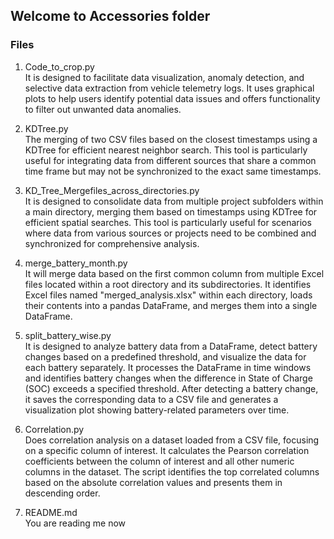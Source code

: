 ## Welcome to Accessories folder

### Files
1. Code_to_crop.py \
It is designed to facilitate data visualization, anomaly detection, and selective data extraction from vehicle telemetry logs. It uses graphical plots to help users identify potential data issues and offers functionality to filter out unwanted data anomalies. 

2. KDTree.py \
The merging of two CSV files based on the closest timestamps using a KDTree for efficient nearest neighbor search. This tool is particularly useful for integrating data from different sources that share a common time frame but may not be synchronized to the exact same timestamps.

3. KD_Tree_Mergefiles_across_directories.py \
It is designed to consolidate data from multiple project subfolders within a main directory, merging them based on timestamps using KDTree for efficient spatial searches. This tool is particularly useful for scenarios where data from various sources or projects need to be combined and synchronized for comprehensive analysis.

4. merge_battery_month.py \
It will merge data based on the first common column from multiple Excel files located within a root directory and its subdirectories. It identifies Excel files named "merged_analysis.xlsx" within each directory, loads their contents into a pandas DataFrame, and merges them into a single DataFrame.

5. split_battery_wise.py \
It is designed to analyze battery data from a DataFrame, detect battery changes based on a predefined threshold, and visualize the data for each battery separately. It processes the DataFrame in time windows and identifies battery changes when the difference in State of Charge (SOC) exceeds a specified threshold. After detecting a battery change, it saves the corresponding data to a CSV file and generates a visualization plot showing battery-related parameters over time.

6. Correlation.py \
Does correlation analysis on a dataset loaded from a CSV file, focusing on a specific column of interest. It calculates the Pearson correlation coefficients between the column of interest and all other numeric columns in the dataset. The script identifies the top correlated columns based on the absolute correlation values and presents them in descending order.

5. README.md \
You are reading me now
